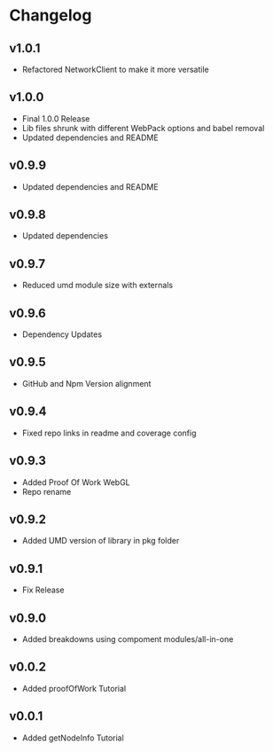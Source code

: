 # Changelog

## v1.0.1

* Refactored NetworkClient to make it more versatile

## v1.0.0

* Final 1.0.0 Release
* Lib files shrunk with different WebPack options and babel removal
* Updated dependencies and README

## v0.9.9

* Updated dependencies and README

## v0.9.8

* Updated dependencies

## v0.9.7

* Reduced umd module size with externals

## v0.9.6

* Dependency Updates

## v0.9.5

* GitHub and Npm Version alignment

## v0.9.4

* Fixed repo links in readme and coverage config

## v0.9.3

* Added Proof Of Work WebGL
* Repo rename

## v0.9.2

* Added UMD version of library in pkg folder

## v0.9.1

* Fix Release

## v0.9.0

* Added breakdowns using compoment modules/all-in-one

## v0.0.2

* Added proofOfWork Tutorial

## v0.0.1

* Added getNodeInfo Tutorial
